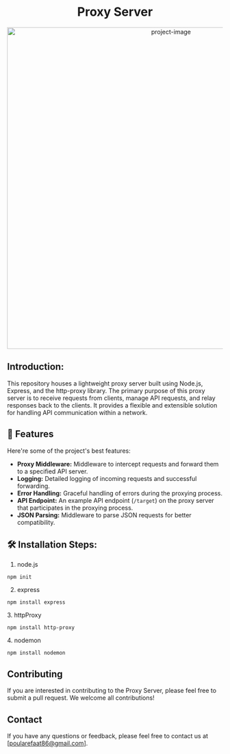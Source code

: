<h1 align="center" id="title">Proxy Server</h1>
<p align="center"><img src="https://github.com/Paula-Refaat/proxy-server/assets/120932892/da2c8f15-523b-43dd-b78b-9a741ccd87bb" alt="project-image" width="750"></p>

## Introduction:
<p id="description">This repository houses a lightweight proxy server built using Node.js, Express, and the http-proxy library. The primary purpose of this proxy server is to receive requests from clients, manage API requests, and relay responses back to the clients. It provides a flexible and extensible solution for handling API communication within a network.</p>

<h2>🧐 Features</h2>

Here're some of the project's best features:

- **Proxy Middleware:** Middleware to intercept requests and forward them to a specified API server.
- **Logging:** Detailed logging of incoming requests and successful forwarding.
- **Error Handling:** Graceful handling of errors during the proxying process.
- **API Endpoint:** An example API endpoint (`/target`) on the proxy server that participates in the proxying process.
- **JSON Parsing:** Middleware to parse JSON requests for better compatibility.

## 🛠️ Installation Steps:
1. node.js
```
npm init
```
2. express
```
npm install express
```
<p>3. httpProxy </p>

```
npm install http-proxy
```
<p>4. nodemon</p>

```
npm install nodemon
```

## Contributing
If you are interested in contributing to the Proxy Server, please feel free to submit a pull request. We welcome all contributions!

## Contact
If you have any questions or feedback, please feel free to contact us at [poularefaat86@gmail.com].

